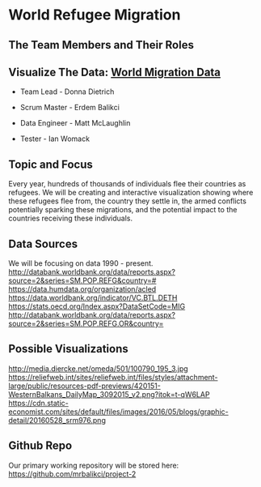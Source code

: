 # World Refugee Migration

## The Team Members and Their Roles 

## Visualize The Data: [World Migration Data](https://world-refugees.herokuapp.com)
* Team Lead - Donna Dietrich 

* Scrum Master - Erdem Balikci

* Data Engineer - Matt McLaughlin

* Tester - Ian Womack
    
## Topic and Focus
Every year, hundreds of thousands of individuals flee their countries as refugees. We will be creating and interactive visualization showing where these refugees flee from, the country they settle in, the armed conflicts potentially sparking these migrations, and the potential impact to the countries receiving these individuals.

## Data Sources
We will be focusing on data 1990 - present.
http://databank.worldbank.org/data/reports.aspx?source=2&series=SM.POP.REFG&country=#
https://data.humdata.org/organization/acled
https://data.worldbank.org/indicator/VC.BTL.DETH
https://stats.oecd.org/Index.aspx?DataSetCode=MIG
http://databank.worldbank.org/data/reports.aspx?source=2&series=SM.POP.REFG.OR&country=

## Possible Visualizations
http://media.diercke.net/omeda/501/100790_195_3.jpg
https://reliefweb.int/sites/reliefweb.int/files/styles/attachment-large/public/resources-pdf-previews/420151-WesternBalkans_DailyMap_3092015_v2.png?itok=t-qW6LAP
https://cdn.static-economist.com/sites/default/files/images/2016/05/blogs/graphic-detail/20160528_srm976.png


## Github Repo
Our primary working repository will be stored here: https://github.com/mrbalikci/project-2
